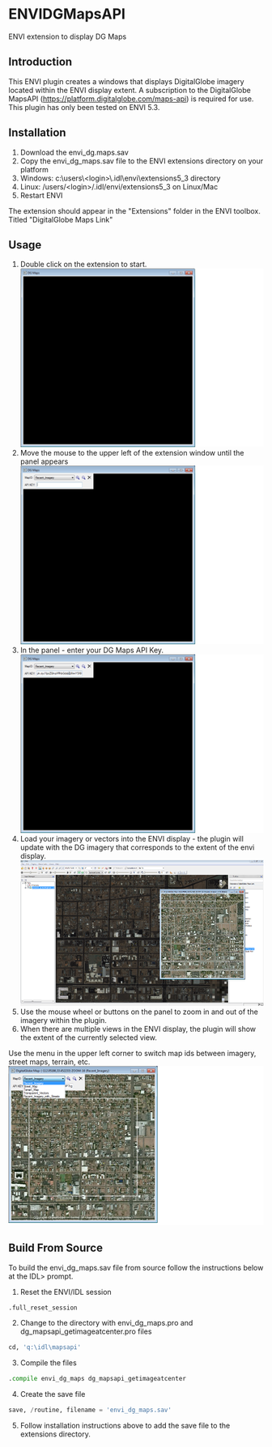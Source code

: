 # ENVIDGMapsAPI
ENVI extension to display DG Maps

## Introduction
This ENVI plugin creates a windows that displays DigitalGlobe imagery located within the ENVI display extent. A subscription to the DigitalGlobe MapsAPI (https://platform.digitalglobe.com/maps-api) is required for use. This plugin has only been tested on ENVI 5.3. 

## Installation
1. Download the envi_dg.maps.sav
2. Copy the envi_dg_maps.sav file to the ENVI extensions directory on your platform
  1. Windows: c:\users\\\<login>\\.idl\envi\extensions5_3 directory
  2. Linux: /users/\<login>/.idl/envi/extensions5_3 on Linux/Mac
3. Restart ENVI

The extension should appear in the "Extensions" folder in the ENVI toolbox. Titled "DigitalGlobe Maps Link"

## Usage
1. Double click on the extension to start. 
![Plugin Start](https://github.com/blegeer/ENVIDGMapsAPI/blob/master/Screenshots/BlankStartup.png "Blank Startup")
2. Move the mouse to the upper left of the extension window until the panel appears
![Plugin Start](https://github.com/blegeer/ENVIDGMapsAPI/blob/master/Screenshots/BlankStartup_w_menu.png "Blank Startup")
3. In the panel - enter your DG Maps API Key. 
![Plugin Start](https://github.com/blegeer/ENVIDGMapsAPI/blob/master/Screenshots/BlankStartup_w_menu_apikey.png "Blank Startup")
4. Load your imagery or vectors into the ENVI display - the plugin will update with the DG imagery that corresponds to the extent of the envi display.
![Plugin Start](https://github.com/blegeer/ENVIDGMapsAPI/blob/master/Screenshots/ENVIwithPlugin.png "Blank Startup")
5. Use the mouse wheel or buttons on the panel to zoom in and out of the imagery within the plugin. 
6. When there are multiple views in the ENVI display, the plugin will show the extent of the currently selected view. 

Use the menu in the upper left corner to switch map ids between imagery, street maps, terrain, etc. 
![Plugin Start](https://github.com/blegeer/ENVIDGMapsAPI/blob/master/Screenshots/Imagery_Menu_Drop.png "Blank Startup")

## Build From Source
To build the envi_dg_maps.sav file from source follow the instructions below at the IDL> prompt.

1. Reset the ENVI/IDL session

  ```python
  .full_reset_session
  ```
2. Change to the directory with envi_dg_maps.pro and dg_mapsapi_getimageatcenter.pro files

  ```python
  cd, 'q:\idl\mapsapi'
  ```
3. Compile the files

  ```python
  .compile envi_dg_maps dg_mapsapi_getimageatcenter
  ```
4. Create the save file

  ```python
  save, /routine, filename = 'envi_dg_maps.sav'
  ```
5. Follow installation instructions above to add the save file to the extensions directory. 






